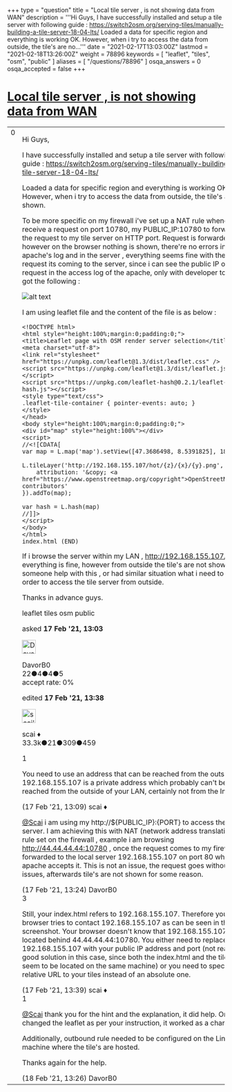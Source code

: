 +++
type = "question"
title = "Local tile server , is not showing data from WAN"
description = '''Hi Guys, I have successfully installed and setup a tile server with following guide : https://switch2osm.org/serving-tiles/manually-building-a-tile-server-18-04-lts/ Loaded a data for specific region and everything is working OK. However, when i try to access the data from outside, the tile&#x27;s are no...'''
date = "2021-02-17T13:03:00Z"
lastmod = "2021-02-18T13:26:00Z"
weight = 78896
keywords = [ "leaflet", "tiles", "osm", "public" ]
aliases = [ "/questions/78896" ]
osqa_answers = 0
osqa_accepted = false
+++

<div class="headNormal">

# [Local tile server , is not showing data from WAN](/questions/78896/local-tile-server-is-not-showing-data-from-wan)

</div>

<div id="main-body">

<div id="askform">

<table id="question-table" style="width:100%;">
<colgroup>
<col style="width: 50%" />
<col style="width: 50%" />
</colgroup>
<tbody>
<tr>
<td style="width: 30px; vertical-align: top"><div class="vote-buttons">
<span id="post-78896-upvote" class="ajax-command post-vote up" rel="nofollow" title="I like this post (click again to cancel)"> </span>
<div id="post-78896-score" class="post-score" title="current number of votes">
0
</div>
<span id="post-78896-downvote" class="ajax-command post-vote down" rel="nofollow" title="I dont like this post (click again to cancel)"> </span> <span id="favorite-mark" class="ajax-command favorite-mark" rel="nofollow" title="mark/unmark this question as favorite (click again to cancel)"> </span>
<div id="favorite-count" class="favorite-count">
&#10;</div>
</div></td>
<td><div id="item-right">
<div class="question-body">
<p>Hi Guys,</p>
<p>I have successfully installed and setup a tile server with following guide : <a href="https://switch2osm.org/serving-tiles/manually-building-a-tile-server-18-04-lts/">https://switch2osm.org/serving-tiles/manually-building-a-tile-server-18-04-lts/</a></p>
<p>Loaded a data for specific region and everything is working OK. However, when i try to access the data from outside, the tile's are not shown.</p>
<p>To be more specific on my firewall i've set up a NAT rule whenever i receive a request on port 10780, my PUBLIC_IP:10780 to forward the request to my tile server on HTTP port. Request is forwarded however on the browser nothing is shown, there're no errors in the apache's log and in the server , everything seems fine with the request its coming to the server, since i can see the public IP of the request in the access log of the apache, only with developer tools i got the following :</p>
<p><img src="/upfiles/picture.PNG" alt="alt text" /></p>
<p>I am using leaflet file and the content of the file is as below :</p>
<pre><code>&lt;!DOCTYPE html&gt;
&lt;html style=&quot;height:100%;margin:0;padding:0;&quot;&gt;
&lt;title&gt;Leaflet page with OSM render server selection&lt;/title&gt;
&lt;meta charset=&quot;utf-8&quot;&gt;
&lt;link rel=&quot;stylesheet&quot; href=&quot;https://unpkg.com/leaflet@1.3/dist/leaflet.css&quot; /&gt;
&lt;script src=&quot;https://unpkg.com/leaflet@1.3/dist/leaflet.js&quot;&gt;&lt;/script&gt;
&lt;script src=&quot;https://unpkg.com/leaflet-hash@0.2.1/leaflet-hash.js&quot;&gt;&lt;/script&gt;
&lt;style type=&quot;text/css&quot;&gt;
.leaflet-tile-container { pointer-events: auto; }
&lt;/style&gt;
&lt;/head&gt;
&lt;body style=&quot;height:100%;margin:0;padding:0;&quot;&gt;
&lt;div id=&quot;map&quot; style=&quot;height:100%&quot;&gt;&lt;/div&gt;
&lt;script&gt;
//&lt;![CDATA[
var map = L.map(&#39;map&#39;).setView([47.3686498, 8.5391825], 18);
&#10;L.tileLayer(&#39;http://192.168.155.107/hot/{z}/{x}/{y}.png&#39;, {
    attribution: &#39;&amp;copy; &lt;a href=&quot;https://www.openstreetmap.org/copyright&quot;&gt;OpenStreetMap&lt;/a&gt; contributors&#39;
}).addTo(map);
&#10;var hash = L.hash(map)
//]]&gt;
&lt;/script&gt;
&lt;/body&gt;
&lt;/html&gt;
index.html (END)</code></pre>
<p>If i browse the server within my LAN , <a href="http://192.168.155.107/">http://192.168.155.107/</a> everything is fine, however from outside the tile's are not shown. Can someone help with this , or had similar situation what i need to do in order to access the tile server from outside.</p>
<p>Thanks in advance guys.</p>
</div>
<div id="question-tags" class="tags-container tags">
<span class="post-tag tag-link-leaflet" rel="tag" title="see questions tagged &#39;leaflet&#39;">leaflet</span> <span class="post-tag tag-link-tiles" rel="tag" title="see questions tagged &#39;tiles&#39;">tiles</span> <span class="post-tag tag-link-osm" rel="tag" title="see questions tagged &#39;osm&#39;">osm</span> <span class="post-tag tag-link-public" rel="tag" title="see questions tagged &#39;public&#39;">public</span>
</div>
<div id="question-controls" class="post-controls">
&#10;</div>
<div class="post-update-info-container">
<div class="post-update-info post-update-info-user">
<p>asked <strong>17 Feb '21, 13:03</strong></p>
<img src="https://secure.gravatar.com/avatar/b4c6f7d35e4fd1b4561578e5e376ca06?s=32&amp;d=identicon&amp;r=g" class="gravatar" width="32" height="32" alt="DavorB0&#39;s gravatar image" />
<p><span>DavorB0</span><br />
<span class="score" title="22 reputation points">22</span><span title="4 badges"><span class="badge1">●</span><span class="badgecount">4</span></span><span title="4 badges"><span class="silver">●</span><span class="badgecount">4</span></span><span title="5 badges"><span class="bronze">●</span><span class="badgecount">5</span></span><br />
<span class="accept_rate" title="Rate of the user&#39;s accepted answers">accept rate:</span> <span title="DavorB0 has no accepted answers">0%</span></p>
</img>
</div>
<div class="post-update-info post-update-info-edited">
<p><span> edited <strong>17 Feb '21, 13:38</strong> </span></p>
<img src="https://secure.gravatar.com/avatar/52d3234f3be58156770e8a91d575bfbd?s=32&amp;d=identicon&amp;r=g" class="gravatar" width="32" height="32" alt="scai&#39;s gravatar image" />
<p><span>scai ♦</span><br />
<span class="score" title="33317 reputation points"><span>33.3k</span></span><span title="21 badges"><span class="badge1">●</span><span class="badgecount">21</span></span><span title="309 badges"><span class="silver">●</span><span class="badgecount">309</span></span><span title="459 badges"><span class="bronze">●</span><span class="badgecount">459</span></span></p>
</div>
</div>
<div id="comments-container-78896" class="comments-container">
<span id="78897"></span>
<div id="comment-78897" class="comment">
<div id="post-78897-score" class="comment-score">
1
</div>
<div class="comment-text">
<p>You need to use an address that can be reached from the outside. 192.168.155.107 is a private address which probably can't be reached from the outside of your LAN, certainly not from the Internet.</p>
</div>
<div id="comment-78897-info" class="comment-info">
<span class="comment-age">(17 Feb '21, 13:09)</span> <span class="comment-user userinfo">scai ♦</span>
</div>
</div>
<span id="78898"></span>
<div id="comment-78898" class="comment">
<div id="post-78898-score" class="comment-score">
&#10;</div>
<div class="comment-text">
<p><a href="https://help.openstreetmap.org/users/158/scai">@Scai</a> i am using my http://${PUBLIC_IP}:{PORT} to access the server. I am achieving this with NAT (network address translation) rule set on the firewall , example i am browsing <a href="http://44.44.44.44:10780">http://44.44.44.44:10780</a> , once the request comes to my firewall its forwarded to the local server 192.168.155.107 on port 80 which apache accepts it. This is not an issue, the request goes without issues, afterwards tile's are not shown for some reason.</p>
</div>
<div id="comment-78898-info" class="comment-info">
<span class="comment-age">(17 Feb '21, 13:24)</span> <span class="comment-user userinfo">DavorB0</span>
</div>
</div>
<span id="78899"></span>
<div id="comment-78899" class="comment">
<div id="post-78899-score" class="comment-score">
3
</div>
<div class="comment-text">
<p>Still, your index.html refers to 192.168.155.107. Therefore your browser tries to contact 192.168.155.107 as can be seen in the screenshot. Your browser doesn't know that 192.168.155.107 is located behind 44.44.44.44:10780. You either need to replace 192.168.155.107 with your public IP address and port (not really a good solution in this case, since both the index.html and the tiles seem to be located on the same machine) or you need to specify a relative URL to your tiles instead of an absolute one.</p>
</div>
<div id="comment-78899-info" class="comment-info">
<span class="comment-age">(17 Feb '21, 13:39)</span> <span class="comment-user userinfo">scai ♦</span>
</div>
</div>
<span id="78928"></span>
<div id="comment-78928" class="comment">
<div id="post-78928-score" class="comment-score">
1
</div>
<div class="comment-text">
<p><a href="https://help.openstreetmap.org/users/158/scai"></a><a href="https://help.openstreetmap.org/users/158/scai">@Scai</a> thank you for the hint and the explanation, it did help. Once i changed the leaflet as per your instruction, it worked as a charm.</p>
<p>Additionally, outbound rule needed to be configured on the Linux machine where the tile's are hosted.</p>
<p>Thanks again for the help.</p>
</div>
<div id="comment-78928-info" class="comment-info">
<span class="comment-age">(18 Feb '21, 13:26)</span> <span class="comment-user userinfo">DavorB0</span>
</div>
</div>
</div>
<div id="comment-tools-78896" class="comment-tools">
&#10;</div>
<div class="clear">
&#10;</div>
<div id="comment-78896-form-container" class="comment-form-container">
&#10;</div>
<div class="clear">
&#10;</div>
</div></td>
</tr>
</tbody>
</table>

</div>

</div>

